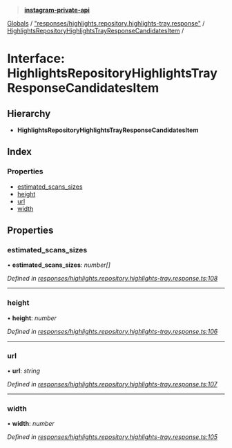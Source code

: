 > **[instagram-private-api](../README.md)**

[Globals](../README.md) / ["responses/highlights.repository.highlights-tray.response"](../modules/_responses_highlights_repository_highlights_tray_response_.md) / [HighlightsRepositoryHighlightsTrayResponseCandidatesItem](_responses_highlights_repository_highlights_tray_response_.highlightsrepositoryhighlightstrayresponsecandidatesitem.md) /

# Interface: HighlightsRepositoryHighlightsTrayResponseCandidatesItem

## Hierarchy

* **HighlightsRepositoryHighlightsTrayResponseCandidatesItem**

## Index

### Properties

* [estimated_scans_sizes](_responses_highlights_repository_highlights_tray_response_.highlightsrepositoryhighlightstrayresponsecandidatesitem.md#estimated_scans_sizes)
* [height](_responses_highlights_repository_highlights_tray_response_.highlightsrepositoryhighlightstrayresponsecandidatesitem.md#height)
* [url](_responses_highlights_repository_highlights_tray_response_.highlightsrepositoryhighlightstrayresponsecandidatesitem.md#url)
* [width](_responses_highlights_repository_highlights_tray_response_.highlightsrepositoryhighlightstrayresponsecandidatesitem.md#width)

## Properties

###  estimated_scans_sizes

• **estimated_scans_sizes**: *number[]*

*Defined in [responses/highlights.repository.highlights-tray.response.ts:108](https://github.com/dilame/instagram-private-api/blob/3e16058/src/responses/highlights.repository.highlights-tray.response.ts#L108)*

___

###  height

• **height**: *number*

*Defined in [responses/highlights.repository.highlights-tray.response.ts:106](https://github.com/dilame/instagram-private-api/blob/3e16058/src/responses/highlights.repository.highlights-tray.response.ts#L106)*

___

###  url

• **url**: *string*

*Defined in [responses/highlights.repository.highlights-tray.response.ts:107](https://github.com/dilame/instagram-private-api/blob/3e16058/src/responses/highlights.repository.highlights-tray.response.ts#L107)*

___

###  width

• **width**: *number*

*Defined in [responses/highlights.repository.highlights-tray.response.ts:105](https://github.com/dilame/instagram-private-api/blob/3e16058/src/responses/highlights.repository.highlights-tray.response.ts#L105)*